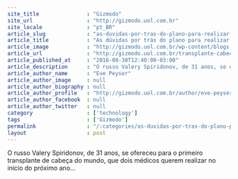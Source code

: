 ```yaml
---
site_title               : "Gizmodo"
site_url                 : "http://gizmodo.uol.com.br"
site_locale              : "pt_BR"
article_slug             : "as-duvidas-por-tras-do-plano-para-realizar-um-transplante-de-cabeca-em-humanos"
article_title            : "As dúvidas por trás do plano para realizar um transplante de cabeça em humanos"
article_image            : "http://gizmodo.uol.com.br/wp-content/blogs.dir/8/files/2016/08/manequim-sem-cabeca-headless.jpg"
article_url              : "http://gizmodo.uol.com.br/transplante-cabeca-2017-2/"
article_published_at     : "2016-08-30T12:40:00-03:00"
article_description      : "O russo Valery Spiridonov, de 31 anos, se ofereceu para o primeiro transplante de cabeça do mundo, que dois médicos querem realizar no início do próximo ano..."
article_author_name      : "Eve Peyser"
article_author_image     : null
article_author_biography : null
article_author_profile   : "http://gizmodo.uol.com.br/author/eve-peyser/"
article_author_facebook  : null
article_author_twitter   : null
category                 : ['technology']
tags                     : ['Gizmodo']
permalink                : "/:categories/as-duvidas-por-tras-do-plano-para-realizar-um-transplante-de-cabeca-em-humanos/"
layout                   : post
---
```


O russo Valery Spiridonov, de 31 anos, se ofereceu para o primeiro transplante de cabeça do mundo, que dois médicos querem realizar no início do próximo ano...
